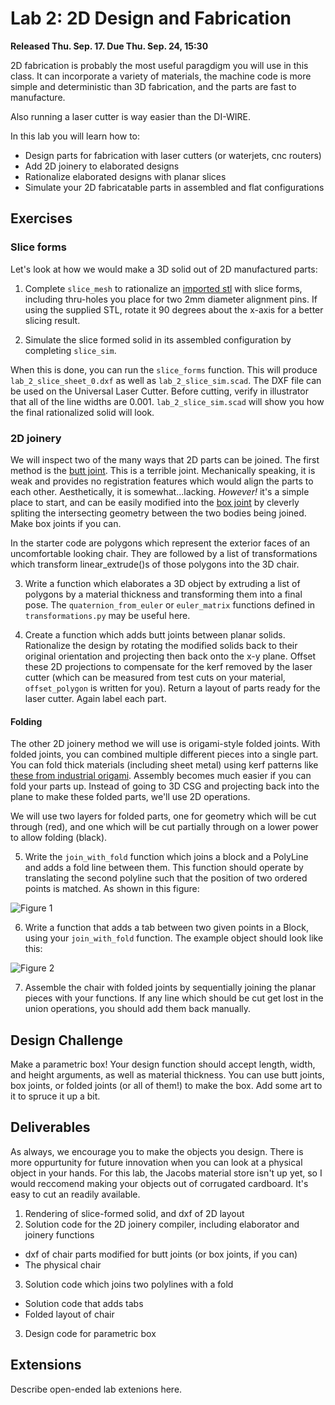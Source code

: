 # Lab 2: 2D Design and Fabrication

**Released Thu. Sep. 17. Due Thu. Sep. 24, 15:30**

2D fabrication is probably the most useful paragdigm you will use in this class. It can incorporate a variety of materials, the machine code is more simple and deterministic than 3D fabrication, and the parts are fast to manufacture.

Also running a laser cutter is way easier than the DI-WIRE.

In this lab you will learn how to:
* Design parts for fabrication with laser cutters (or waterjets, cnc routers)
* Add 2D joinery to elaborated designs
* Rationalize elaborated designs with planar slices
* Simulate your 2D fabricatable parts in assembled and flat configurations

## Exercises

### Slice forms
Let's look at how we would make a 3D solid out of 2D manufactured parts:

1. Complete `slice_mesh` to rationalize an [imported stl](https://www.thingiverse.com/download:846213) with slice forms, including thru-holes you place for two 2mm diameter alignment pins. If using the supplied STL, rotate it 90 degrees about the x-axis for a better slicing result.

2. Simulate the slice formed solid in its assembled configuration by completing `slice_sim`.

When this is done, you can run the `slice_forms` function. This will produce `lab_2_slice_sheet_0.dxf` as well as `lab_2_slice_sim.scad`. The DXF file can be used on the Universal Laser Cutter. Before cutting, verify in illustrator that all of the line widths are 0.001. `lab_2_slice_sim.scad` will show you how the final rationalized solid will look.

### 2D joinery

We will inspect two of the many ways that 2D parts can be joined. The first
method is the [butt joint](https://en.wikipedia.org/wiki/Butt_joint). This is a
terrible joint. Mechanically speaking, it is weak and provides no registration
features which would align the parts to each other. Aesthetically, it is
somewhat...lacking. *However!* it's a simple place to start, and can be easily
modified into the [box joint](https://en.wikipedia.org/wiki/Finger_joint) by
cleverly spliting the intersecting geometry between the two bodies being joined. Make box joints if you can.

In the starter code are polygons which represent the exterior faces of an
uncomfortable looking chair. They are followed by a list of transformations
which transform linear\_extrude()s of those polygons into the 3D chair.

3. Write a function which elaborates a 3D object by extruding a list of polygons by a material thickness and transforming them into a final pose. The `quaternion_from_euler` or `euler_matrix` functions defined in `transformations.py` may be useful here.

4. Create a function which adds butt joints between planar solids. Rationalize the design by rotating the modified solids back to their original orientation and projecting then back onto the x-y plane. Offset these 2D projections to compensate for the kerf removed by the laser cutter (which can be measured from test cuts on your material, `offset_polygon` is written for you). Return a layout of parts ready for the laser cutter. Again label each part.

#### Folding

The other 2D joinery method we will use is origami-style folded joints. With folded joints, you can combined multiple different pieces into a single part. You can fold thick materials (including sheet metal) using kerf patterns like [these from industrial origami](http://www.industrialorigami.com/technology/gallery/cube/display.cfm?pic=cube_5&w=1103&h=1200). Assembly becomes much easier if you can fold your parts up. Instead of going to 3D CSG and projecting back into the plane to make these folded parts, we'll use 2D operations.

We will use two layers for folded parts, one for geometry which will be cut
through (red), and one which will be cut partially through on a lower power to
allow folding (black).

5. Write the `join_with_fold` function which joins a block and a PolyLine and adds a fold line between them. This function should operate by translating the second polyline such that the position of two ordered points is matched. As shown in this figure:

![Figure 1](https://github.com/CS194-028/starter/blob/master/lab_2/assets/join_fold_flow.jpg)

6. Write a function that adds a tab between two given points in a Block, using your `join_with_fold` function. The example object should look like this:

![Figure 2](https://github.com/CS194-028/starter/blob/master/lab_2/assets/example_fold.png) 

7. Assemble the chair with folded joints by sequentially joining the planar pieces with your functions. If any line which should be cut get lost in the union operations, you should add them back manually.


## Design Challenge

Make a parametric box! Your design function should accept length, width, and height arguments, as well as material thickness. You can use butt joints, box joints, or folded joints (or all of them!) to make the box. Add some art to it to spruce it up a bit.

## Deliverables

As always, we encourage you to make the objects you design. There is more oppurtunity for future innovation when you can look at a physical object in your hands. For this lab, the Jacobs material store isn't up yet, so I would reccomend making your objects out of corrugated cardboard. It's easy to cut an readily available.

1. Rendering of slice-formed solid, and dxf of 2D layout
2. Solution code for the 2D joinery compiler, including elaborator and joinery functions
- dxf of chair parts modified for butt joints (or box joints, if you can)
- The physical chair
3. Solution code which joins two polylines with a fold
- Solution code that adds tabs
- Folded layout of chair
3. Design code for parametric box

## Extensions

Describe open-ended lab extenions here.
